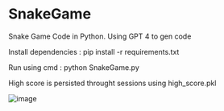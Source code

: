 # SnakeGame
Snake Game Code in Python. Using GPT 4 to gen code

Install dependencies : pip install -r requirements.txt 

Run using cmd : python SnakeGame.py

High score is persisted throught sessions using high_score.pkl

![image](https://github.com/Bhanu9Prakash/SnakeGame/assets/51398646/58421ae9-0556-4427-82e2-9406cf0ab575)
